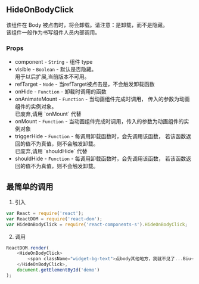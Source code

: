 ## HideOnBodyClick
该组件在 Body 被点击时，将会卸载。请注意：是卸载，而不是隐藏。  
该组件一般作为书写组件人员内部调用。

### Props
+ component - `String` - 组件 type
+ visible - `Boolean` - 默认是否隐藏。
  <div class="warning">
    用于以后扩展,当前版本不可用。
  </div>
+ refTarget - `Node` - 当refTarget被点击是，不会触发卸载函数
+ onHide - `Function` - 卸载时调用的函数
+ onAnimateMount - `Function` - 当动画组件完成时调用，
  传入的参数为动画组件的实例对象。
  <div class="error">
     已废弃,请用 `onMount` 代替
  <div>
+ onMount - `Function` - 当动画组件完成时调用，传入的参数为动画组件的实例对象
+ triggerHide - `Function` - 每调用卸载函数时，会先调用该函数，
  若该函数返回的值不为真值，则不会触发卸载。
  <div class="error">
    已废弃,请用 `shouldHide` 代替
  </div>
+ shouldHide - `Function` - 每调用卸载函数时，会先调用该函数，
  若该函数返回的值不为真值，则不会触发卸载。

## 最简单的调用

1. 引入
```Javascript
var React = require('react');
var ReactDOM = require('react-dom');
var HideOnBodyClick = require('react-components-s').HideOnBodyClick;
```

2. 调用
```Javascript
ReactDOM.render(
    <HideOnBodyClick>
        <span className="widget-bg-text">点body其他地方，我就不见了...Biu~Biu~Biu~</span>
    </HideOnBodyClick>,
    document.getElementById('demo')
);
```